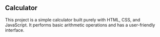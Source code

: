 ## Calculator
 This project is a simple calculator built purely with HTML, CSS, and JavaScript. It performs basic arithmetic operations and has a user-friendly interface.
 
